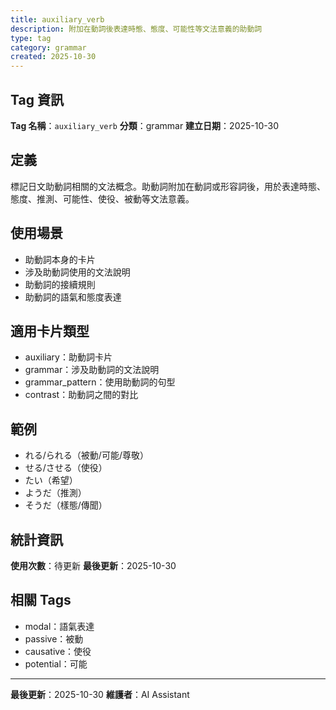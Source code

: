 ```yaml
---
title: auxiliary_verb
description: 附加在動詞後表達時態、態度、可能性等文法意義的助動詞
type: tag
category: grammar
created: 2025-10-30
---
```


## Tag 資訊

**Tag 名稱**：`auxiliary_verb`
**分類**：grammar
**建立日期**：2025-10-30

## 定義

標記日文助動詞相關的文法概念。助動詞附加在動詞或形容詞後，用於表達時態、態度、推測、可能性、使役、被動等文法意義。

## 使用場景

- 助動詞本身的卡片
- 涉及助動詞使用的文法說明
- 助動詞的接續規則
- 助動詞的語氣和態度表達

## 適用卡片類型

- auxiliary：助動詞卡片
- grammar：涉及助動詞的文法說明
- grammar_pattern：使用助動詞的句型
- contrast：助動詞之間的對比

## 範例

- れる/られる（被動/可能/尊敬）
- せる/させる（使役）
- たい（希望）
- ようだ（推測）
- そうだ（樣態/傳聞）

## 統計資訊

**使用次數**：待更新
**最後更新**：2025-10-30

## 相關 Tags

- modal：語氣表達
- passive：被動
- causative：使役
- potential：可能

---

**最後更新**：2025-10-30
**維護者**：AI Assistant
